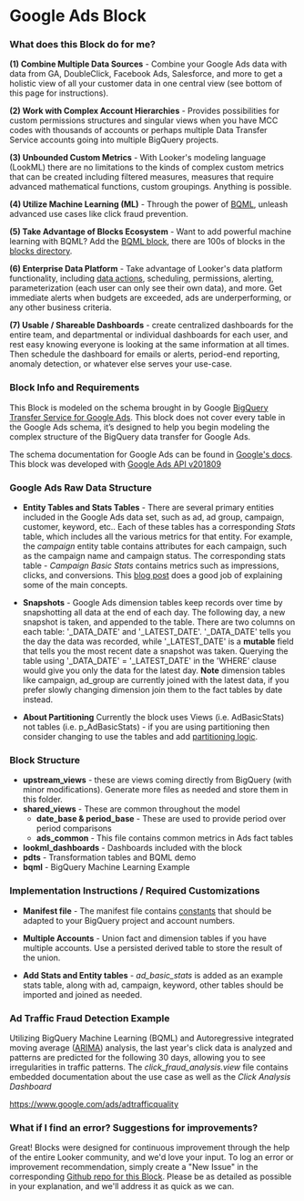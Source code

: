 # Google Ads Block
### What does this Block do for me?

**(1) Combine Multiple Data Sources** - Combine your Google Ads data with data from GA, DoubleClick, Facebook Ads, Salesforce, and more to get a holistic view of all your customer data in one central view (see bottom of this page for instructions).

**(2) Work with Complex Account Hierarchies** - Provides possibilities for custom permissions structures and singular views when you have MCC codes with thousands of accounts or perhaps multiple Data Transfer Service accounts going into multiple BigQuery projects.

**(3) Unbounded Custom Metrics** - With Looker's modeling language (LookML) there are no limitations to the kinds of complex custom metrics that can be created including filtered measures, measures that require advanced mathematical functions, custom groupings. Anything is possible.

**(4) Utilize Machine Learning (ML)** - Through the power of [BQML](https://cloud.google.com/bigquery-ml/docs), unleash advanced use cases like click fraud prevention.

**(5) Take Advantage of Blocks Ecosystem** - Want to add powerful machine learning with BQML? Add the [BQML block](https://looker.com/platform/blocks/source/bigquery-machine-learning-by-google), there are 100s of blocks in the [blocks directory](https://looker.com/platform/directory/home).

**(6) Enterprise Data Platform** - Take advantage of Looker's data platform functionality, including [data actions](https://looker.com/platform/actions), scheduling, permissions, alerting, parameterization (each user can only see their own data), and more. Get immediate alerts when budgets are exceeded, ads are underperforming, or any other business criteria.

**(7) Usable / Shareable Dashboards** - create centralized dashboards for the entire team, and departmental or individual dashboards for each user, and rest easy knowing everyone is looking at the same information at all times. Then schedule the dashboard for emails or alerts, period-end reporting, anomaly detection, or whatever else serves your use-case.

### Block Info and Requirements

This Block is modeled on the schema brought in by Google [BigQuery Transfer Service for Google Ads](https://cloud.google.com/bigquery-transfer/docs/adwords-transfer). This block does not cover every table in the Google Ads schema, it’s designed to help you begin modeling the complex structure of the BigQuery data transfer for Google Ads.


The schema documentation for Google Ads can be found in [Google's docs](https://developers.google.com/ads/api/docs/appendix/reports/). This block was developed with [Google Ads API v201809](https://developers.google.com/adwords/api/docs/appendix/reports/all-reports)

### Google Ads Raw Data Structure

* **Entity Tables and Stats Tables** - There are several primary entities included in the Google Ads data set, such as ad, ad group, campaign, customer, keyword, etc.. Each of these tables has a corresponding _Stats_ table, which includes all the various metrics for that entity. For example, the _campaign_ entity table contains attributes for each campaign, such as the campaign name and campaign status. The corresponding stats table - _Campaign Basic Stats_ contains metrics such as impressions, clicks, and conversions. This [blog post](https://www.bounteous.com/insights/2019/08/21/navigating-google-ad-data-transfer-bigquery/) does a good job of explaining some of the main concepts.

* **Snapshots** - Google Ads dimension tables keep records over time by snapshotting all data at the end of each day. The following day, a new snapshot is taken, and appended to the table. There are two columns on each table: '_DATA_DATE' and '_LATEST_DATE'. '_DATA_DATE' tells you the day the data was recorded, while '_LATEST_DATE' is a **mutable** field that tells you the most recent date a snapshot was taken. Querying the table using '_DATA_DATE' = '_LATEST_DATE' in the 'WHERE' clause would give you only the data for the latest day. **Note** dimension tables like campaign, ad_group are currently joined with the latest data, if you prefer slowly changing dimension join them to the fact tables by date instead.

* **About Partitioning** Currently the block uses Views (i.e. AdBasicStats) not tables (i.e. p_AdBasicStats) - if you are using partitioning then consider changing to use the tables and add [partitioning logic](https://discourse.looker.com/t/analytic-block-partitioned-date-filters-in-bigquery/4380).

### Block Structure

* **upstream_views** - these are views coming directly from BigQuery (with minor modifications). Generate more files as needed and store them in this folder.
* **shared_views** - These are common throughout the model
  * **date_base & period_base** - These are used to provide period over period comparisons
  * **ads_common** - This file contains common metrics in Ads fact tables
* **lookml_dashboards** - Dashboards included with the block
* **pdts** - Transformation tables and BQML demo
* **bqml** - BigQuery Machine Learning Example


### Implementation Instructions / Required Customizations

* **Manifest file** - The manifest file contains [constants](https://docs.looker.com/reference/manifest-params/constant) that should be adapted to your BigQuery project and account numbers.

* **Multiple Accounts** - Union fact and dimension tables if you have multiple accounts. Use a persisted derived table to store the result of the union.

* **Add Stats and Entity tables** - _ad_basic_stats_ is added as an example stats table, along with ad, campaign, keyword, other tables should be imported and joined as needed.

### Ad Traffic Fraud Detection Example ###

Utilizing BigQuery Machine Learning (BQML) and Autoregressive integrated moving average ([ARIMA](https://towardsdatascience.com/how-to-do-time-series-forecasting-in-bigquery-af9eb6be8159)) analysis, the last year's click data is analyzed and patterns are predicted for the following 30 days, allowing you to see irregularities in traffic patterns. The _click_fraud_analysis.view_ file contains embedded documentation about the use case as well as the _Click Analysis Dashboard_

https://www.google.com/ads/adtrafficquality

### What if I find an error? Suggestions for improvements?

Great! Blocks were designed for continuous improvement through the help of the entire Looker community, and we'd love your input. To log an error or improvement recommendation, simply create a "New Issue" in the corresponding [Github repo for this Block](https://github.com/looker/block-google-ads-transfer-v2/issues). Please be as detailed as possible in your explanation, and we'll address it as quick as we can.

